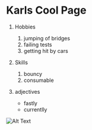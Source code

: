 # Karls Cool Page 

1. Hobbies
    1. jumping of bridges
    1. failing tests
    1. getting hit by cars

1. Skills 
    1. bouncy
    1. consumable
1. adjectives
    * fastly
    * currentlly

![Alt Text](https://cdn.searchenginejournal.com/wp-content/uploads/2019/08/c573bf41-6a7c-4927-845c-4ca0260aad6b-760x400.jpeg)    
